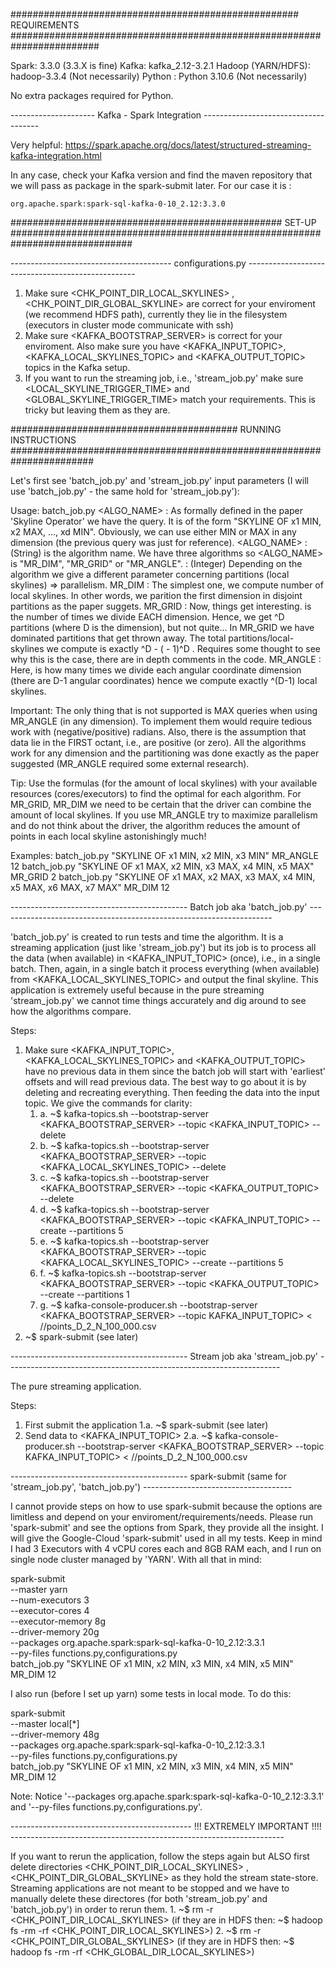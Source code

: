 #################################################### REQUIREMENTS ########################################################################

Spark: 3.3.0   (3.3.X is fine)
Kafka: kafka_2.12-3.2.1
Hadoop (YARN/HDFS): hadoop-3.3.4 (Not necessarily)
Python : Python 3.10.6 (Not necessarily)

No extra packages required for Python.


--------------------- Kafka - Spark Integration -------------------------------------

Very helpful: https://spark.apache.org/docs/latest/structured-streaming-kafka-integration.html

In any case, check your Kafka version and find the maven repository that we will pass
as package in the spark-submit later. For our case it is :

	org.apache.spark:spark-sql-kafka-0-10_2.12:3.3.0


################################################# SET-UP ##############################################################################

----------------------------------------  configurations.py --------------------------------------------------
 
1. Make sure <CHK_POINT_DIR_LOCAL_SKYLINES> , <CHK_POINT_DIR_GLOBAL_SKYLINE> are correct for your enviroment (we recommend HDFS path),
currently they lie in the filesystem (executors in cluster mode communicate with ssh)
2. Make sure <KAFKA_BOOTSTRAP_SERVER> is correct for your enviroment. Also make sure you have <KAFKA_INPUT_TOPIC>, <KAFKA_LOCAL_SKYLINES_TOPIC>
and <KAFKA_OUTPUT_TOPIC> topics in the Kafka setup.
3. If you want to run the streaming job, i.e., 'stream_job.py' make sure <LOCAL_SKYLINE_TRIGGER_TIME> and <GLOBAL_SKYLINE_TRIGGER_TIME> match
your requirements. This is tricky but leaving them as they are.


######################################### RUNNING INSTRUCTIONS #######################################################################

Let's first see 'batch_job.py' and 'stream_job.py' input parameters (I will use 'batch_job.py' - the same hold for 'stream_job.py'):

Usage: batch_job.py <QUERY> <ALGO_NAME> <PARAM>
	<QUERY> : As formally defined in the paper 'Skyline Operator' we have the query. It is of the form "SKYLINE OF x1 MIN, x2 MAX, ..., xd MIN".
		Obviously, we can use either MIN or MAX in any dimension (the previous query was just for reference). 
	<ALGO_NAME> : (String) is the algorithm name. We have three algorithms so <ALGO_NAME> is "MR_DIM", "MR_GRID" or "MR_ANGLE".
	<PARAM> : (Integer) Depending on the algorithm we give a different parameter concerning partitions (local skylines) => parallelism.
		MR_DIM : The simplest one, we compute <PARAM> number of local skylines. In other words, we parition the first dimension
			in <PARAM> disjoint partitions as the paper suggets.
		MR_GRID : Now, things get interesting. <PARAM> is the number of times we divide EACH dimension. Hence, we get <PARAM>^D
			partitions (where D is the dimension), but not quite... In MR_GRID we have dominated partitions that get thrown away.
			The total partitions/local-skylines we compute is exactly <PARAM>^D - (<PARAM> - 1)^D . Requires some thought to see
			why this is the case, there are in depth comments in the code.
		MR_ANGLE : Here, <PARAM> is how many times we divide each angular coordinate dimension (there are D-1 angular coordinates) 
			hence we compute exactly <PARAM>^(D-1) local skylines.

Important: The only thing that is not supported is MAX queries when using MR_ANGLE (in any dimension). To implement them would require
tedious work with (negative/positive) radians. Also, there is the assumption that data lie in the FIRST octant, i.e., are positive (or zero).
All the algorithms work for any dimension and the partitioning was done exactly as the paper suggested (MR_ANGLE required some external research).

Tip: Use the formulas (for the amount of local skylines) with your available resources (cores/executors) to find the optimal <PARAM> for each
algorithm. For MR_GRID, MR_DIM we need to be certain that the driver can combine the amount of local skylines. If you use MR_ANGLE try to maximize parallelism
and do not think about the driver, the algorithm reduces the amount of points in each local skyline astonishingly much!

Examples:
	batch_job.py "SKYLINE OF x1 MIN, x2 MIN, x3 MIN" MR_ANGLE 12
	batch_job.py "SKYLINE OF x1 MAX, x2 MIN, x3 MAX, x4 MIN, x5 MAX" MR_GRID 2
	batch_job.py "SKYLINE OF x1 MAX, x2 MAX, x3 MAX, x4 MIN, x5 MAX, x6 MAX, x7 MAX" MR_DIM 12
	

-------------------------------------------- Batch job aka 'batch_job.py' --------------------------------------------------------------------

'batch_job.py' is created to run tests and time the algorithm. It is a streaming application (just like 'stream_job.py') but its job is to 
process all the data (when available) in <KAFKA_INPUT_TOPIC> (once), i.e., in a single batch. Then, again, in a single batch it process everything 
(when available) from <KAFKA_LOCAL_SKYLINES_TOPIC> and output the final skyline. This application is extremely useful because in the pure streaming
'stream_job.py' we cannot time things accurately and dig around to see how the algorithms compare.

Steps:

1. Make sure <KAFKA_INPUT_TOPIC>, <KAFKA_LOCAL_SKYLINES_TOPIC> and <KAFKA_OUTPUT_TOPIC> have no previous data in them since the batch
job will start with 'earliest' offsets and will read previous data. The best way to go about it is by deleting and recreating everything.
Then feeding the data into the input topic. We give the commands for clarity:
	1. a. ~$ kafka-topics.sh --bootstrap-server <KAFKA_BOOTSTRAP_SERVER> --topic <KAFKA_INPUT_TOPIC> --delete
	1. b. ~$ kafka-topics.sh --bootstrap-server <KAFKA_BOOTSTRAP_SERVER> --topic <KAFKA_LOCAL_SKYLINES_TOPIC> --delete
	1. c. ~$ kafka-topics.sh --bootstrap-server <KAFKA_BOOTSTRAP_SERVER> --topic <KAFKA_OUTPUT_TOPIC> --delete
	1. d. ~$ kafka-topics.sh --bootstrap-server <KAFKA_BOOTSTRAP_SERVER> --topic <KAFKA_INPUT_TOPIC> --create --partitions 5
	1. e. ~$ kafka-topics.sh --bootstrap-server <KAFKA_BOOTSTRAP_SERVER> --topic <KAFKA_LOCAL_SKYLINES_TOPIC> --create --partitions 5
	1. f. ~$ kafka-topics.sh --bootstrap-server <KAFKA_BOOTSTRAP_SERVER> --topic <KAFKA_OUTPUT_TOPIC> --create --partitions 1
	1. g. ~$ kafka-console-producer.sh --bootstrap-server <KAFKA_BOOTSTRAP_SERVER> --topic KAFKA_INPUT_TOPIC> < /<PATH>/points_D_2_N_100_000.csv
2. ~$ spark-submit (see later)

-------------------------------------------- Stream job aka 'stream_job.py' --------------------------------------------------------------------

The pure streaming application.

Steps:

1. First submit the application
	1.a. ~$ spark-submit (see later)
2. Send data to <KAFKA_INPUT_TOPIC>
	2.a. ~$ kafka-console-producer.sh --bootstrap-server <KAFKA_BOOTSTRAP_SERVER> --topic KAFKA_INPUT_TOPIC> < /<PATH>/points_D_2_N_100_000.csv

-------------------------------------------- spark-submit (same for 'stream_job.py', 'batch_job.py') -------------------------------------

I cannot provide steps on how to use spark-submit because the options are limitless and depend on your enviroment/requirements/needs. Please
run 'spark-submit' and see the options from Spark, they provide all the insight. I will give the Google-Cloud 'spark-submit' used in all my
tests. Keep in mind I had 3 Executors with 4 vCPU cores each and 8GB RAM each, and I run on single node cluster managed by 'YARN'. With all that in mind:

spark-submit \
	--master yarn \
	--num-executors 3 \
	--executor-cores 4 \
	--executor-memory 8g \
	--driver-memory 20g \
	--packages org.apache.spark:spark-sql-kafka-0-10_2.12:3.3.1 \
	--py-files functions.py,configurations.py \
	batch_job.py "SKYLINE OF x1 MIN, x2 MIN, x3 MIN, x4 MIN, x5 MIN" MR_DIM 12

I also run (before I set up yarn) some tests in local mode. To do this:

spark-submit \
	--master local[*] \
	--driver-memory 48g \
	--packages org.apache.spark:spark-sql-kafka-0-10_2.12:3.3.1 \
	--py-files functions.py,configurations.py \
	batch_job.py "SKYLINE OF x1 MIN, x2 MIN, x3 MIN, x4 MIN, x5 MIN" MR_DIM 12
	
Note: Notice '--packages org.apache.spark:spark-sql-kafka-0-10_2.12:3.3.1' and '--py-files functions.py,configurations.py'.

--------------------------------------------- !!! EXTREMELY IMPORTANT !!!! --------------------------------------------------------------------

If you want to rerun the application, follow the steps again but ALSO first delete directories <CHK_POINT_DIR_LOCAL_SKYLINES> ,
<CHK_POINT_DIR_GLOBAL_SKYLINE> as they hold the stream state-store. Streaming applications are not meant to be stopped and we have to manually
delete these directores (for both 'stream_job.py' and 'batch_job.py') in order to rerun them.
	1. ~$ rm -r <CHK_POINT_DIR_LOCAL_SKYLINES>    (if they are in HDFS then: ~$ hadoop fs -rm -rf <CHK_POINT_DIR_LOCAL_SKYLINES>)
	2. ~$ rm -r <CHK_POINT_DIR_GLOBAL_SKYLINES>   (if they are in HDFS then: ~$ hadoop fs -rm -rf <CHK_GLOBAL_DIR_LOCAL_SKYLINES>)









